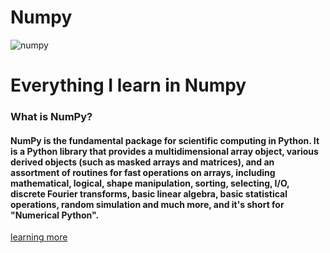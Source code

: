 # Numpy

![numpy](https://user-images.githubusercontent.com/87325345/231703729-f64d5bfe-ded4-4d48-b397-32fb2a7bc4bf.png)

# Everything I learn in Numpy

### What is NumPy?
####     NumPy is the fundamental package for scientific computing in Python. It is a Python library that provides a multidimensional array object, various derived objects (such as masked arrays and matrices), and an assortment of routines for fast operations on arrays, including mathematical, logical, shape manipulation, sorting, selecting, I/O, discrete Fourier transforms, basic linear algebra, basic statistical operations, random simulation and much more, and it's short for "Numerical Python".
<a href="https://numpy.org/doc/stable/user/whatisnumpy.html">learning more</a>
